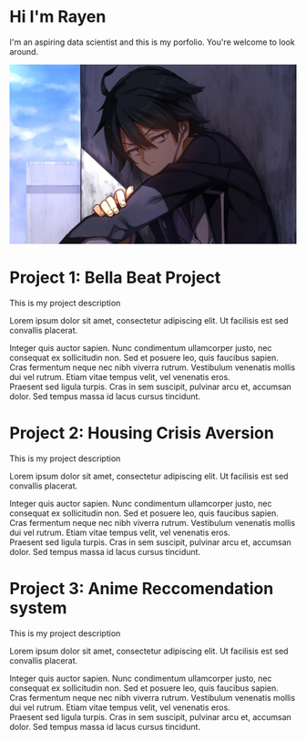 # Hi I'm Rayen <br>

I'm an aspiring data scientist and this is my porfolio. You're welcome to look around. 

![test image text](images/hachiman.png)

# Project 1: Bella Beat Project <br> 

This is my project description 

Lorem ipsum dolor sit amet, consectetur adipiscing elit. Ut facilisis est sed convallis placerat. <br> 

Integer quis auctor sapien. Nunc condimentum ullamcorper justo, nec consequat ex sollicitudin non. Sed et posuere leo, quis faucibus sapien. <br> 
Cras fermentum neque nec nibh viverra rutrum. Vestibulum venenatis mollis dui vel rutrum. Etiam vitae tempus velit, vel venenatis eros. <br> 
Praesent sed ligula turpis. Cras in sem suscipit, pulvinar arcu et, accumsan dolor. Sed tempus massa id lacus cursus tincidunt. <br> 



# Project 2: Housing Crisis Aversion <br> 

This is my project description 

Lorem ipsum dolor sit amet, consectetur adipiscing elit. Ut facilisis est sed convallis placerat. <br> 

Integer quis auctor sapien. Nunc condimentum ullamcorper justo, nec consequat ex sollicitudin non. Sed et posuere leo, quis faucibus sapien. <br> 
Cras fermentum neque nec nibh viverra rutrum. Vestibulum venenatis mollis dui vel rutrum. Etiam vitae tempus velit, vel venenatis eros. <br> 
Praesent sed ligula turpis. Cras in sem suscipit, pulvinar arcu et, accumsan dolor. Sed tempus massa id lacus cursus tincidunt. <br> 

# Project 3: Anime Reccomendation system <br> 

This is my project description 

Lorem ipsum dolor sit amet, consectetur adipiscing elit. Ut facilisis est sed convallis placerat. <br> 

Integer quis auctor sapien. Nunc condimentum ullamcorper justo, nec consequat ex sollicitudin non. Sed et posuere leo, quis faucibus sapien. <br> 
Cras fermentum neque nec nibh viverra rutrum. Vestibulum venenatis mollis dui vel rutrum. Etiam vitae tempus velit, vel venenatis eros. <br> 
Praesent sed ligula turpis. Cras in sem suscipit, pulvinar arcu et, accumsan dolor. Sed tempus massa id lacus cursus tincidunt. <br> 
